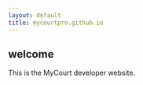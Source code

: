 ```yaml
---
layout: default
title: mycourtpro.github.io
---
```


## welcome

This is the MyCourt developer website.

